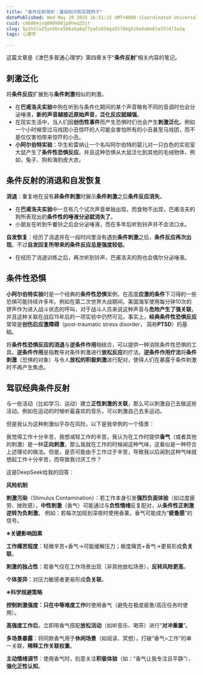 ```yaml
---
title: "条件反射简析：基础知识和实践例子"
datePublished: Wed May 28 2025 16:51:15 GMT+0000 (Coordinated Universal Time)
cuid: cmb86mjvq000k08jp8heq35jr
slug: 5p2h5lu25yn5bce566a5p6q77ya5z656ga55l6kg5zkm5a6e6le15l6l5a2q
tags: 心理学

---
```


这篇文章是《津巴多普通心理学》第四章关于“**条件反射**”相关内容的笔记。

## **刺激泛化**

将**条件反应**扩展到与**条件刺激**相似的刺激。

-  在**巴甫洛夫实验**中狗在听到与条件化期间的某个声音略有不同的音调时也会分泌唾液，**新的声音越接近原始声音，泛化反应就越强**。
-  在现实生活中，当人们因**创伤性事件**而产生恐惧时们也会产生**刺激泛化**。例如一个小时候受过马戏团小丑惊吓的人可能会害怕所有的小丑甚至马戏团，而不是仅仅害怕带来惊吓的小丑。
-  **小阿尔伯特实验**：华生和雷纳让一个名叫阿尔伯特的婴儿对一只白色的实验室大鼠产生了**条件性恐惧反应**。并且这种恐惧从大鼠泛化到其他的毛绒物体，例如，兔子、狗和海豹皮大衣。

## **条件反射的消退和自发恢复**

**消退**：重复地在没有**非条件刺激**时展示**条件刺激**之后**条件反应消失**。

-  在**巴甫洛夫实验**中一旦有几个试次声音单独出现，而食物不出现，巴甫洛夫的狗所表现出的**条件性的唾液分泌就消失了**。
-  小朋友在听到午餐铃之后会分泌唾液，而在多年后听到铃声并不会流口水。

**自发恢复**：经历了消退并在一段时间里没有遇到**条件刺激**之后，**条件反应再次出现**。不过**自发回复所带来的条件反应总是强度较低**。

-  在经历了消退训练之后，再次听到铃声，巴甫洛夫的狗也会偶尔分泌唾液。

## **条件性恐惧**

**小阿尔伯特实验**时是一个经典的**条件性恐惧**案例，在高度**应激的条件**下习得的一些恐惧可能持续许多年。例如在第二次世界大战期间，美国海军使用每分钟10次的锣声作为进入战斗状态的呼叫，对于战斗人员来说这种声音与**危险产生了强关联**，并且这种关联在战后15年后的一项实验中仍然可见。事实上，**经典条件性恐惧反应**常常是**创伤后应激障碍**（post-traumatic stress disorder， 简称**PTSD**）的基础。

将**条件性恐惧反应的消退**与**逆条件作用**相结合，可以提供一种消除条件性恐惧的工具。**逆条件作用**是指教导对条件刺激进行**放松反应**的疗法。**逆条件作用疗法**将**条件刺激**（恐惧的对象）与令人**放松的积极刺激**进行配对，使得人们在暴露于条件刺激时不再产生焦虑。

## **驾驭经典条件反射**

与一些活动（比如学习、运动）建立**正性刺激的关联**，那么可以刺激自己去做这些活动。例如在运动的时候听最喜欢的音乐，可以刺激自己去多运动。

但是我认为这种刺激似乎存在风险，以下是我举例的一个情景：

我觉得工作十分辛苦，我想减轻工作的辛苦，我认为在工作时提供**香气**（或者其他的刺激）是一种**正向刺激**，那么我就在工作的时候闻这种气味，这看似是一种符合上述理论的做法。但是，是否可能由于工作过于辛苦，导致我以后闻到这种气味就想起工作十分辛苦，而导致我讨厌工作？

这是DeepSeek给我的回答：

**风险机制**

**刺激污染**（Stimulus Contamination）：若工作本身引发**强烈负面体验**（如过度疲劳、挫败感），**中性刺激**（香气）可能通过与**负性情绪**反复配对，从**条件性正刺激逆转为负刺激**。
例如：若每次加班到深夜时使用香薰，香气可能成为“**疲惫感**”的信号。

**※关键影响因素**

**工作痛苦程度**：轻微辛苦+香气→可能缓解压力；极度痛苦+香气→更易形成**负关联**。

**刺激的独占性**：若香气仅在工作场景出现（非其他放松场景），**反转风险更高**。

**个体差异**：对压力敏感者更易形成**负关联**。

**※科学规避策略**

**控制刺激强度：**只在**中等难度工作**时使用香气（避免在极度疲惫/高压任务时使用）。

**高强度工作后**，立即用香气搭配**放松活动**（如听音乐、喝茶）进行“**对冲重置**”。

**多场景暴露**：将同款香气用于**休闲场景**（如阅读、冥想），打破“香气=工作”的单一关联，**稀释工作关联权重**。

**主动情绪调节**：使用香气时，刻意关注**积极体验**（如：“香气让我专注且平静”），**强化正性认知**。